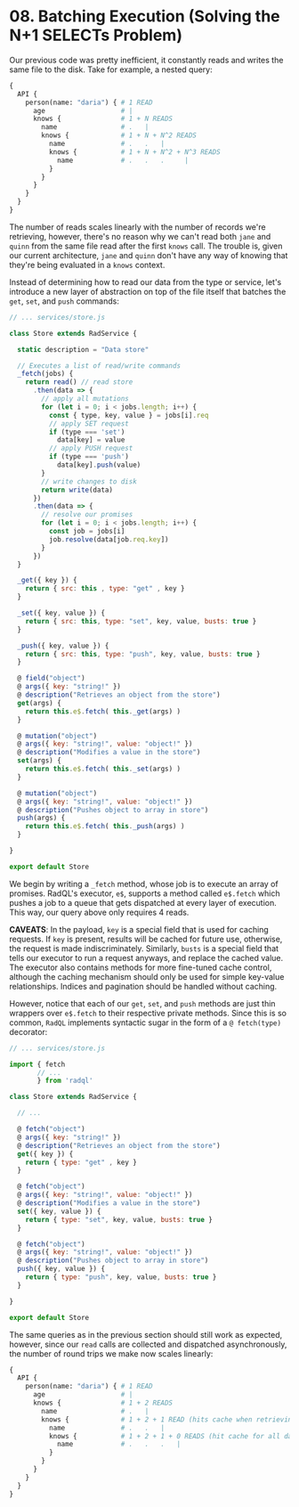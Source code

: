 # 08. Batching Execution (Solving the N+1 SELECTs Problem)

Our previous code was pretty inefficient, it constantly reads and writes the same file to the disk.
Take for example, a nested query:

```graphql
{
  API {
    person(name: "daria") { # 1 READ 
      age                   # |
      knows {               # 1 + N READS
        name                # .   | 
        knows {             # 1 + N + N^2 READS
          name              # .   .   |
          knows {           # 1 + N + N^2 + N^3 READS
            name            # .   .   .     |
          }
        }
      }
    }
  }
}
```

The number of reads scales linearly with the number of records we're retrieving, however,
there's no reason why we can't read both `jane` and `quinn` from the same file read after the first `knows` call.
The trouble is, given our current architecture, `jane` and `quinn` don't have any way of knowing that they're being evaluated in a `knows` context.

Instead of determining how to read our data from the type or service, let's introduce a new layer of abstraction on top of the file itself
that batches the `get`, `set`, and `push` commands:

```js
// ... services/store.js

class Store extends RadService {

  static description = "Data store"

  // Executes a list of read/write commands
  _fetch(jobs) {
    return read() // read store
      .then(data => {
        // apply all mutations
        for (let i = 0; i < jobs.length; i++) {
          const { type, key, value } = jobs[i].req
          // apply SET request
          if (type === 'set')
            data[key] = value
          // apply PUSH request
          if (type === 'push')
            data[key].push(value)
        }
        // write changes to disk
        return write(data)
      })
      .then(data => {
        // resolve our promises
        for (let i = 0; i < jobs.length; i++) {
          const job = jobs[i]
          job.resolve(data[job.req.key])
        }
      })
  }

  _get({ key }) {
    return { src: this , type: "get" , key }
  }

  _set({ key, value }) {
    return { src: this, type: "set", key, value, busts: true }
  }

  _push({ key, value }) {
    return { src: this, type: "push", key, value, busts: true }
  }

  @ field("object")
  @ args({ key: "string!" })
  @ description("Retrieves an object from the store")
  get(args) {
    return this.e$.fetch( this._get(args) )
  }

  @ mutation("object")
  @ args({ key: "string!", value: "object!" })
  @ description("Modifies a value in the store")
  set(args) {
    return this.e$.fetch( this._set(args) )
  }

  @ mutation("object")
  @ args({ key: "string!", value: "object!" })
  @ description("Pushes object to array in store")
  push(args) {
    return this.e$.fetch( this._push(args) )
  }

}

export default Store
```

We begin by writing a `_fetch` method, whose job is to execute an array of promises.
RadQL's executor, `e$`, supports a method called `e$.fetch` which pushes a job to a queue
that gets dispatched at every layer of execution. This way, our query above only requires 4 reads.

**CAVEATS**: In the payload, `key` is a special field that is used for caching requests.
If `key` is present, results will be cached for future use, otherwise, the request is made indiscriminately.
Similarly, `busts` is a special field that tells our executor to run a request anyways, and replace the cached value.
The executor also contains methods for more fine-tuned cache control, although the caching mechanism should only be used for simple key-value relationships.
Indices and pagination should be handled without caching.

However, notice that each of our `get`, `set`, and `push` methods are just thin wrappers over `e$.fetch` to their respective private methods.
Since this is so common, `RadQL` implements syntactic sugar in the form of a `@ fetch(type)` decorator:

```js
// ... services/store.js

import { fetch
       // ...
       } from 'radql'

class Store extends RadService {

  // ...

  @ fetch("object")
  @ args({ key: "string!" })
  @ description("Retrieves an object from the store")
  get({ key }) {
    return { type: "get" , key }
  }

  @ fetch("object")
  @ args({ key: "string!", value: "object!" })
  @ description("Modifies a value in the store")
  set({ key, value }) {
    return { type: "set", key, value, busts: true }
  }

  @ fetch("object")
  @ args({ key: "string!", value: "object!" })
  @ description("Pushes object to array in store")
  push({ key, value }) {
    return { type: "push", key, value, busts: true }
  }

}

export default Store
```

The same queries as in the previous section should still work as expected,
however, since our `read` calls are collected and dispatched asynchronously,
the number of round trips we make now scales linearly:

```graphql
{
  API {
    person(name: "daria") { # 1 READ 
      age                   # |
      knows {               # 1 + 2 READS
        name                # .   | 
        knows {             # 1 + 2 + 1 READ (hits cache when retrieving people)
          name              # .   .   |
          knows {           # 1 + 2 + 1 + 0 READS (hit cache for all data)
            name            # .   .   .   |
          }
        }
      }
    }
  }
}
```
